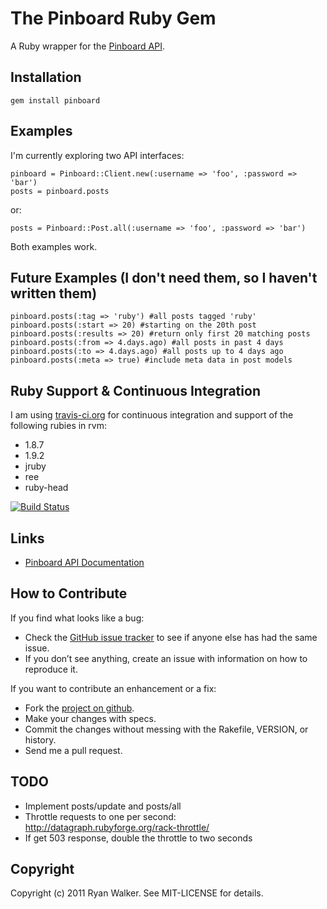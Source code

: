 The Pinboard Ruby Gem
=====================
A Ruby wrapper for the [Pinboard API](http://pinboard.in/api/).

Installation
------------
    gem install pinboard

Examples
--------

I'm currently exploring two API interfaces:

    pinboard = Pinboard::Client.new(:username => 'foo', :password => 'bar')
    posts = pinboard.posts

or:

    posts = Pinboard::Post.all(:username => 'foo', :password => 'bar')

Both examples work.

Future Examples (I don't need them, so I haven't written them)
--------------------------------------------------------------

    pinboard.posts(:tag => 'ruby') #all posts tagged 'ruby'
    pinboard.posts(:start => 20) #starting on the 20th post
    pinboard.posts(:results => 20) #return only first 20 matching posts
    pinboard.posts(:from => 4.days.ago) #all posts in past 4 days
    pinboard.posts(:to => 4.days.ago) #all posts up to 4 days ago
    pinboard.posts(:meta => true) #include meta data in post models

Ruby Support & Continuous Integration
-------------------------------------
I am using [travis-ci.org](http://travis-ci.org) for continuous
integration and support of the following rubies in rvm:

 * 1.8.7
 * 1.9.2
 * jruby
 * ree
 * ruby-head

[![Build Status](https://secure.travis-ci.org/ryw/pinboard.png)](http://travis-ci.org/ryw/pinboard)

Links
-----
  * [Pinboard API Documentation](http://pinboard.in/api/)

How to Contribute
-----------------
If you find what looks like a bug:

  * Check the [GitHub issue tracker](http://github.com/ryw/pinboard/issues/)
    to see if anyone else has had the same issue.
  * If you don’t see anything, create an issue with information on how to reproduce it.

If you want to contribute an enhancement or a fix:
 
  * Fork the [project on github](http://github.com/ryw/pinboard).
  * Make your changes with specs.
  * Commit the changes without messing with the Rakefile, VERSION, or history.
  * Send me a pull request.

TODO
----

* Implement posts/update and posts/all
* Throttle requests to one per second:
  http://datagraph.rubyforge.org/rack-throttle/
* If get 503 response, double the throttle to two seconds

Copyright
---------
Copyright (c) 2011 Ryan Walker. See MIT-LICENSE for details.
